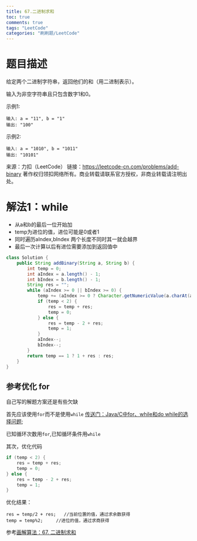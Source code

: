 ```yaml
---
title: 67.二进制求和
toc: true
comments: true
tags: "LeetCode"
categories: "刷刷题/LeetCode"
---
```


# 题目描述

给定两个二进制字符串，返回他们的和（用二进制表示）。

输入为非空字符串且只包含数字1和0。

示例1:
```
输入: a = "11", b = "1"
输出: "100"
```
示例2:
```
输入: a = "1010", b = "1011"
输出: "10101"
```
来源：力扣（LeetCode）
链接：https://leetcode-cn.com/problems/add-binary
著作权归领扣网络所有。商业转载请联系官方授权，非商业转载请注明出处。

# 解法1：while

- 从a和b的最后一位开始加
- temp为进位的值，进位可能是0或者1
- 同时遍历aIndex,bIndex  两个长度不同时其一就会越界
- 最后一次计算以后有进位需要添加到返回值中


```java
class Solution {
    public String addBinary(String a, String b) {
        int temp = 0;
        int aIndex = a.length() - 1;
        int bIndex = b.length() - 1;
        String res = "";
        while (aIndex >= 0 || bIndex >= 0) {
            temp += (aIndex >= 0 ? Character.getNumericValue(a.charAt(aIndex)) : 0) + (bIndex >= 0 ? Character.getNumericValue(b.charAt(bIndex)) : 0);
            if (temp < 2) {
                res = temp + res;
                temp = 0;
            } else {
                res = temp - 2 + res;
                temp = 1;
            }
            aIndex--;
            bIndex--;
        }
        return temp == 1 ? 1 + res : res;
    }
}
```

## 参考优化 for

自己写的解题方案还是有些欠缺

首先应该使用`for`而不是使用`while`  [传送门：Java/C中for、while和do while的选择问题](https://blog.csdn.net/qq598535550/article/details/40677137);

已知循环次数用`for`,已知循环条件用`while`

其次，优化代码
```java
if (temp < 2) {
    res = temp + res;
    temp = 0;
} else {
    res = temp - 2 + res;
    temp = 1;
}
```
优化结果：
```
res = temp/2 + res;   //当前位置的值，通过求余数获得
temp = temp%2;     //进位的值，通过求商获得
```
参考[画解算法：67. 二进制求和](https://leetcode-cn.com/problems/add-binary/solution/hua-jie-suan-fa-67-er-jin-zhi-qiu-he-by-guanpengch/)

